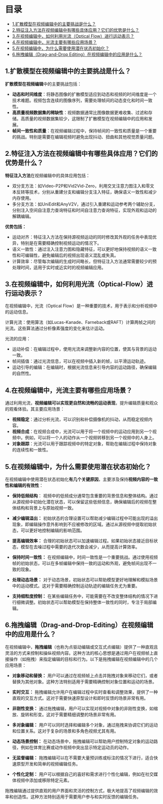 # 目录

- [1.扩散模型在视频编辑中的主要挑战是什么？](1.扩散模型在视频编辑中的主要挑战是什么？)
- [2.特征注入方法在视频编辑中有哪些具体应用？它们的优势是什么？](2.特征注入方法在视频编辑中有哪些具体应用？它们的优势是什么？)
- [3.在视频编辑中，如何利用光流（Optical Flow）进行运动表示？](3.在视频编辑中，如何利用光流（Optical-Flow）进行运动表示？)
- [4.在视频编辑中，光流主要有哪些应用场景？](4.在视频编辑中，光流主要有哪些应用场景？)
- [5.在视频编辑中，为什么需要使用潜在状态初始化？](5.在视频编辑中，为什么需要使用潜在状态初始化？)
- [6.拖拽编辑（Drag-and-Drop Editing）在视频编辑中的应用是什么？](6.拖拽编辑（Drag-and-Drop-Editing）在视频编辑中的应用是什么？)


<h2 id="1.扩散模型在视频编辑中的主要挑战是什么？">1.扩散模型在视频编辑中的主要挑战是什么？</h2>

**扩散模型在视频编辑**中的主要挑战包括：

- **动态和时间维度**：将静态图像的扩散模型适应到动态和视频的时间维度是一个技术难题。视频包含连续的图像序列，需要处理帧间的动态变化和时间一致性。
- **高质量视频数据集的稀缺性**：视频数据通常比图像数据更难收集、过滤和存储。高质量的视频数据集较少，这限制了扩散模型在视频编辑中的应用和发展。
- **帧间一致性和质量**：在视频编辑过程中，保持帧间的一致性和质量是一个重要的挑战。特别是需要在编辑视频时避免出现抖动、扭曲和其他视觉质量问题。


<h2 id="2.特征注入方法在视频编辑中有哪些具体应用？它们的优势是什么？">2.特征注入方法在视频编辑中有哪些具体应用？它们的优势是什么？</h2>

**特征注入方法**在视频编辑中的具体应用包括：

- 双分支方法：如Video-P2P和Vid2Vid-Zero，利用交叉注意力图注入和零文本反转等技术，分别从重建分支和编辑分支注入特征，确保语义一致性和减少内存使用。
- 多分支方法：如UniEdit和AnyV2V，通过引入重建和运动参考两个辅助分支，分别注入空间自注意力查询特征和时间自注意力查询特征，实现外观和运动的解耦编辑。

**优势包括：**

- 运动对齐：特征注入方法在保持源视频运动的同时修改其外观的任务中表现优异，特别是在需要精确控制视频运动的情况下。
- 语义一致性：通过注入注意力图和隐藏特征，可以更好地保持视频的语义一致性和可编辑性，避免编辑后的视频出现语义混乱或失真。
- 计算效率：尽管每次编辑的生成时间略长，但特征注入方法通常需要较少的预处理时间，适用于实时或近实时的视频编辑应用。


<h2 id="3.在视频编辑中，如何利用光流（Optical Flow）进行运动表示？">3.在视频编辑中，如何利用光流（Optical-Flow）进行运动表示？</h2>

在视频编辑中，光流（Optical Flow）是一种重要的技术，用于表示和分析视频中的运动信息。

计算光流：使用算法（如Lucas-Kanade、Farneback或RAFT）计算两帧之间的光流。这些算法通过分析像素强度的变化来估计运动。

光流的应用：

- 运动补偿：在编辑过程中，使用光流来调整新内容的位置，使其与背景的运动一致。
- 帧间插值：通过光流信息，可以在视频中插入新的帧，以平滑运动轨迹。
- 运动引导的编辑：在编辑时，根据光流信息来引导内容的运动路径，确保编辑的自然性。


<h2 id="4.在视频编辑中，光流主要有哪些应用场景？">4.在视频编辑中，光流主要有哪些应用场景？</h2>

通过利用光流，**视频编辑可以实现更自然和流畅的运动表现**，提升编辑质量和观众的观看体验。其主要应用场景：

- **视频稳定**：通过分析光流，可以识别和补偿摄像机的抖动，从而稳定视频内容。
- **视频合成**：在视频合成中，光流可以用于将一个视频中的运动应用到另一个视频中。例如，可以将一个人的动作从一个视频转移到另一个视频中的人身上。
- **对象跟踪**：光流可以用于跟踪视频中的特定对象，帮助在编辑过程中保持对象的连续性和一致性。

<h2 id="5.在视频编辑中，为什么需要使用潜在状态初始化？">5.在视频编辑中，为什么需要使用潜在状态初始化？</h2>

在视频编辑中使用潜在状态初始化**有几个关键原因**，主要涉及保持**视频内容的一致性和编辑的有效性**：

- **保持低频结构**：
视频中的低频成分通常包含重要的背景信息和整体结构。通过从源视频中初始化潜在状态，可以保留这些低频信息，确保编辑后的视频在整体结构和背景上与原始视频一致。

- **减少编辑溢出：**
初始状态的合理设置可以帮助减少编辑过程中可能出现的溢出现象，即编辑操作意外影响到不应被修改的区域。通过从源视频中提取初始状态，可以更好地控制编辑的影响范围。

- **提高编辑效率：**
合理的初始状态可以加速编辑过程。如果初始状态接近目标状态，模型在去噪过程中需要的迭代次数会减少，从而提高计算效率。

- **保持时间一致性：**
在视频编辑中，时间一致性是一个重要挑战。通过使用视频帧的初始状态，可以在多帧编辑中保持一致的运动和外观，避免帧间出现不一致的现象。

- **处理动态场景：**
对于动态场景，初始状态可以帮助模型更好地理解和模拟场景中的运动模式。这对于需要精确控制运动轨迹的编辑任务尤为重要。

- **支持细粒度控制：**
在某些编辑任务中，可能需要在不改变整体结构的情况下进行细微调整。初始状态可以帮助模型在保持整体一致性的同时，专注于局部编辑。


<h2 id="6.拖拽编辑（Drag-and-Drop Editing）在视频编辑中的应用是什么？">6.拖拽编辑（Drag-and-Drop-Editing）在视频编辑中的应用是什么？</h2>

在视频编辑中，**拖拽编辑**（也称为点驱动编辑或交互式点编辑）提供了一种直观且灵活的方式来控制和操纵视频内容。这种方法的核心思想是通过用户在视频帧上直接操作（如拖拽）来指定编辑的目标和行为。以下是拖拽编辑在视频编辑中的几个应用场景：

- **对象移动和替换：**
用户可以通过在视频帧上点击并拖拽对象来移动它们，或者替换为其他对象。这种方法特别适用于需要精确控制对象位置和运动的场景。

- **实时交互：**
拖拽编辑允许用户在编辑过程中实时查看和调整效果，提供了一种直观的交互方式。这对于需要快速原型设计和即时反馈的场景非常有用。

- **非刚性变换：**
通过拖拽编辑，用户可以实现对视频中对象的非刚性变换，如缩放、旋转和形变。这对于需要精细调整的场景非常有用。

- **多对象编辑：**
用户可以同时选择和编辑多个对象，通过拖拽来协调它们的运动和位置关系。这对于复杂的场景和多角色视频尤其有用。

- **动态场景控制：**
在动态场景中，拖拽编辑可以帮助用户控制特定对象的运动路径，例如在体育比赛或动作视频中突出显示特定运动员的动作。

- **无监督编辑：**
拖拽编辑可以在不需要大量预训练或标注的情况下进行，适合快速原型开发和简单的视频编辑任务。

- **个性化定制：**
用户可以根据自己的喜好和需求进行个性化编辑，例如在社交媒体视频中添加或移除特定元素。

拖拽编辑通过提供直观的用户界面和灵活的控制方式，极大地提高了视频编辑的效率和创造性。这种方法特别适用于需要用户参与和实时反馈的编辑任务。